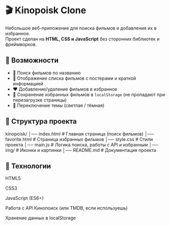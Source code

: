 # 🎬 Kinopoisk Clone

Небольшое веб-приложение для поиска фильмов и добавления их в избранное.  
Проект сделан на **HTML, CSS и JavaScript** без сторонних библиотек и фреймворков.  

## 🚀 Возможности

- 🔎 Поиск фильмов по названию  
- 📃 Отображение списка фильмов с постерами и краткой информацией  
- ❤️ Добавление/удаление фильмов в избранное  
- 💾 Сохранение избранных фильмов в `localStorage` (не пропадают при перезагрузке страницы)  
- 🌙 Переключение темы (светлая / тёмная)  

## 📂 Структура проекта

kinopoisk/
│── index.html # Главная страница (поиск фильмов)
│── favorite.html # Страница избранных фильмов
│── style.css # Стили проекта
│── main.js # Логика поиска, работы с API и избранным
│── img/ # Иконки и картинки
│── README.md # Документация проекта

## 🔧 Технологии

HTML5

CSS3

JavaScript (ES6+)

Работа с API Кинопоиск (или TMDB, если используешь)

Хранение данных в localStorage

